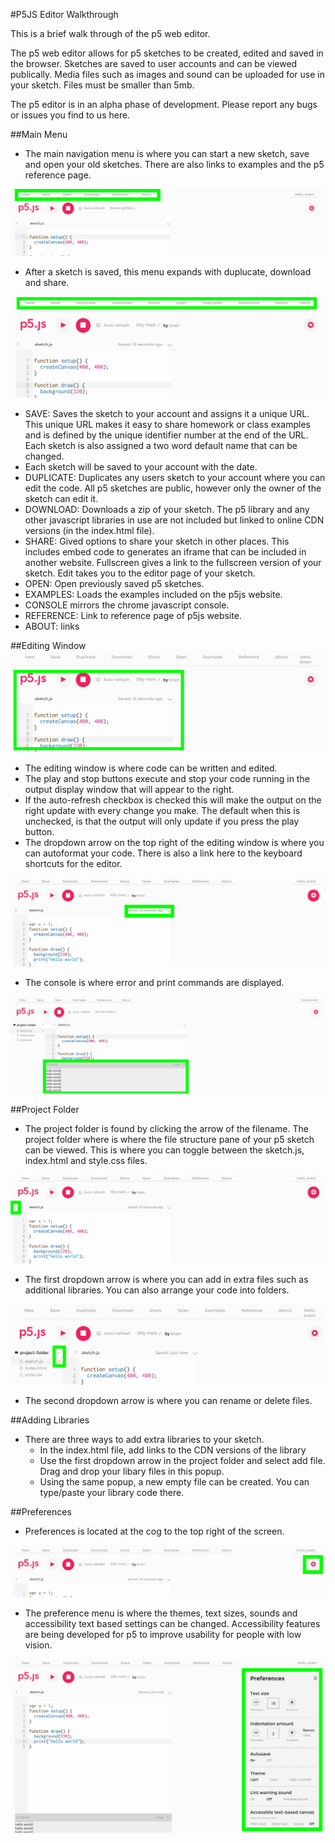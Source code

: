 #P5JS Editor Walkthrough

This is a brief walk through of the p5 web editor. 

The p5 web editor allows for p5 sketches to be created, edited and saved in the browser. Sketches are saved to user accounts and can be viewed publically. Media files such as images and sound can be uploaded for use in your sketch. Files must be smaller than 5mb.

The p5 editor is in an alpha phase of development. Please report any bugs or issues you find to us here. 

##Main Menu

- The main navigation menu is where you can start a new sketch, save and open your old sketches. There are also links to examples and the p5 reference page.

![Menu 1](images/1a.png)

- After a sketch is saved, this menu expands with duplucate, download and share.

![Menu 2](images/2a.png)

- SAVE: Saves the sketch to your account and assigns it a unique URL. This unique URL makes it easy to share homework or class examples and is defined by the unique identifier number at the end of the URL. Each sketch is also assigned a two word default name that can be changed.
- Each sketch will be saved to your account with the date.
- DUPLICATE: Duplicates any users sketch to your account where you can edit the code. All p5 sketches are public, however only the owner of the sketch can edit it.
- DOWNLOAD: Downloads a zip of your sketch. The p5 library and any other javascript libraries in use are not included but linked to online CDN versions (in the index.html file). 
- SHARE: Gived options to share your sketch in other places. This includes embed code to generates an iframe that can be included in another website. Fullscreen gives a link to the fullscreen version of your sketch. Edit takes you to the editor page of your sketch.
- OPEN: Open previously saved p5 sketches.
- EXAMPLES: Loads the examples included on the p5js website.
- CONSOLE mirrors the chrome javascript console. 
- REFERENCE: Link to reference page of p5js website.
- ABOUT: links

##Editing Window
![Editing window](images/3a.png)

- The editing window is where code can be written and edited. 
- The play and stop buttons execute and stop your code running in the output display window that will appear to the right.
- If the auto-refresh checkbox is checked this will make the output on the right update with every change you make. The default when this is unchecked, is that the output will only update if you press the play button.
- The dropdown arrow on the top right of the editing window is where you can autoformat your code. There is also a link here to the keyboard shortcuts for the editor.

![Editing window](images/4a.png)


- The console is where error and print commands are displayed.

![Console](images/5.png)

##Project Folder

- The project folder is found by clicking the arrow of the filename. The project folder where is where the file structure pane of your p5 sketch can be viewed. This is where you can toggle between the sketch.js, index.html and style.css files.

![Project folder](images/8a.png)

- The first dropdown arrow is where you can add in extra files such as additional libraries. You can also arrange your code into folders. 

![Project folder dropdowns](images/9a.png)

- The second dropdown arrow is where you can rename or delete files. 

##Adding Libraries

- There are three ways to add extra libraries to your sketch. 
 	- In the index.html file, add links to the CDN versions of the library
	- Use the first dropdown arrow in the project folder and select add file. Drag and drop your libary files in this popup.
	- Using the same popup, a new empty file can be created. You can type/paste your library code there.


##Preferences

- Preferences is located at the cog to the top right of the screen. 

![Preferences](images/6.jpg)

- The preference menu is where the themes, text sizes, sounds and accessibility text based settings can be changed. Accessibility features are being developed for p5 to improve usability for people with low vision.

![Preferences](images/7a.png)



